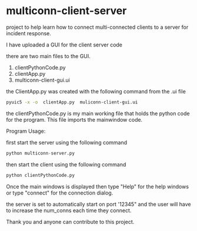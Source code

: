 # multiconn-client-server

project to help learn how to connect multi-connected clients to a server for incident response. 

I have uploaded a GUI for the client server code

there are two main files to the GUI. 

1. clientPythonCode.py
2. clientApp.py
3. multiconn-client-gui.ui

the ClientApp.py was created with the following command from the .ui file 

```bash
pyuic5 -x -o  clientApp.py  muliconn-client-gui.ui
```
the clientPythonCode.py is my main working file that holds the python code for the program. This file imports the mainwindow code.


Program Usage:

first start the server using the following command

```python
python multiconn-server.py
```
then start the client using the following command

```python
python clientPythonCode.py
```

Once the main windows is displayed then type "Help" for the help windows or type "connect" for the connection dialog.

the server is set to automatically start on port '12345" and the user will have to increase the num_conns each time they connect.


Thank you and anyone can contribute to this project. 
